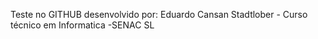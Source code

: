 Teste no GITHUB desenvolvido por: Eduardo Cansan Stadtlober - Curso técnico em  Informatica -SENAC SL
